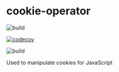 # cookie-operator 
![build](https://travis-ci.org/LucasGoodman/cookie-operator.svg?branch=master)

[![codecov](https://codecov.io/gh/LucasGoodman/cookie-operator/branch/master/graph/badge.svg)](https://codecov.io/gh/LucasGoodman/cookie-operator)

![build](https://img.shields.io/apm/l/vim-mode.svg)

Used to manipulate cookies for JavaScript
